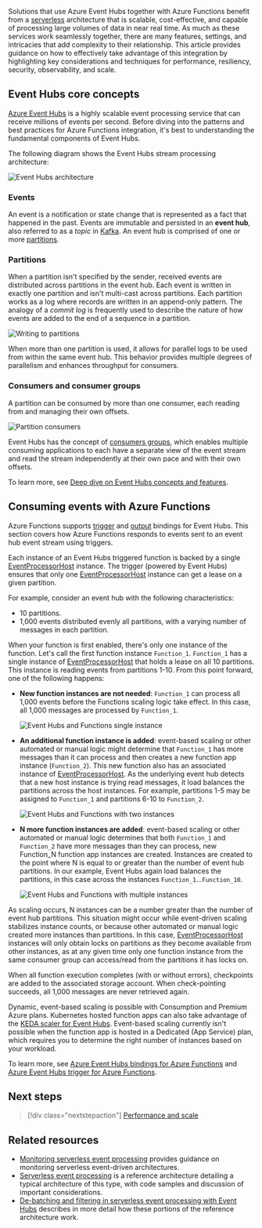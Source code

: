 <!---content for event-hubs-functions.yml--->
Solutions that use Azure Event Hubs together with Azure Functions benefit from a [serverless](https://azure.microsoft.com/solutions/serverless/) architecture that is scalable, cost-effective, and capable of processing large volumes of data in near real time. As much as these services work seamlessly together, there are many features, settings, and intricacies that add complexity to their relationship. This article provides guidance on how to effectively take advantage of this integration by highlighting key considerations and techniques for performance, resiliency, security, observability, and scale.

## Event Hubs core concepts

[Azure Event Hubs](https://azure.microsoft.com/services/event-hubs/) is a highly scalable event processing service that can receive millions of events per second. Before diving into the patterns and best practices for Azure Functions integration, it's best to understanding the fundamental components of Event Hubs.

The following diagram shows the Event Hubs stream processing architecture:

![Event Hubs architecture](./images/event-hubs-architecture.svg)

### Events

An event is a notification or state change that is represented as a fact that happened in the past. Events are immutable and persisted in an **event hub**, also referred to as a *topic* in [Kafka](https://kafka.apache.org/). An event hub is comprised of one or more
[partitions](//azure/event-hubs/event-hubs-features#partitions).

### Partitions

When a partition isn't specified by the sender, received events are distributed across partitions in the event hub. Each event is written in exactly one partition and isn't multi-cast across partitions. Each partition works as a log where records are written in an append-only pattern. The analogy of a *commit log* is frequently used to describe the nature of how events are added to the end of a sequence in a partition.

![Writing to partitions](./images/event-hubs-partition-writes.svg)

When more than one partition is used, it allows for parallel logs to be used from within the same event hub. This behavior provides multiple degrees of parallelism and enhances throughput for consumers.

### Consumers and consumer groups

A partition can be consumed by more than one consumer, each reading from and managing their own offsets.

![Partition consumers](./images/event-hubs-partition-consumers.svg)

Event Hubs has the concept of [consumers groups](/azure/event-hubs/event-hubs-features#consumer-groups), which enables multiple consuming applications to each have a separate view of the event stream and read the stream independently at their own pace and with their own offsets.

To learn more, see [Deep dive on Event Hubs concepts and features](/azure/event-hubs/event-hubs-features).

## Consuming events with Azure Functions

Azure Functions supports [trigger](/azure/azure-functions/functions-bindings-event-hubs-trigger) and [output](/azure/azure-functions/functions-bindings-event-hubs-output) bindings for Event Hubs. This section covers how Azure Functions responds to events sent to an event hub event stream using triggers.

Each instance of an Event Hubs triggered function is backed by a single [EventProcessorHost] instance. The trigger (powered by Event Hubs) ensures that only one  [EventProcessorHost] instance can get a lease on a given partition.

For example, consider an event hub with the following characteristics:

- 10 partitions.
- 1,000 events distributed evenly all partitions, with a varying number of
    messages in each partition.

When your function is first enabled, there's only one instance of the function. Let's call the first function instance `Function_1`. `Function_1` has a single instance of  [EventProcessorHost] that holds a lease on all 10 partitions. This instance is reading events from partitions 1-10. From this point forward, one of the following happens:

- **New function instances are not needed**: `Function_1` can process all 1,000 events before the Functions scaling logic take effect. In this case, all 1,000 messages are processed by `Function_1`.

    ![Event Hubs and Functions single instance](./images/event-hubs-functions.svg)

- **An additional function instance is added**: event-based scaling or other automated or manual logic might determine that `Function_1` has more messages than it can process and then creates a new function app instance (`Function_2`). This new function also has an associated instance of  [EventProcessorHost]. As the underlying event hub detects that a new host instance is trying read messages, it load balances the partitions across the host instances. For example, partitions 1-5 may be assigned to `Function_1` and partitions 6-10 to `Function_2`.

    ![Event Hubs and Functions with two instances](./images/event-hubs-functions-two-instances.svg)

- **N more function instances are added**: event-based scaling or other automated or manual logic determines that both `Function_1` and `Function_2` have more messages than they can process, new Function\_N function app instances are created. Instances are created to the point where N is equal to or greater than the number of event hub partitions. In our example, Event Hubs again load balances the partitions, in this case across the instances `Function_1`...`Function_10`.

    ![Event Hubs and Functions with multiple instances](./images/event-hubs-functions-n-instances.svg)

As scaling occurs, N instances can be a number greater than the number of event hub partitions. This situation might occur while event-driven scaling stabilizes instance counts, or because other automated or manual logic created more instances than partitions. In this case, [EventProcessorHost] instances will only obtain locks on partitions as they become available from other instances, as at any given time only one function instance from the same consumer group can access/read from the partitions it has locks on.

When all function execution completes (with or without errors), checkpoints are added to the associated storage account. When check-pointing succeeds, all 1,000 messages are never retrieved again.

Dynamic, event-based scaling is possible with Consumption and Premium Azure plans. Kubernetes hosted function apps can also take advantage of the [KEDA scaler for Event Hubs](https://keda.sh/docs/2.2/scalers/azure-event-hub/). Event-based scaling currently isn't possible when the function app is hosted in a Dedicated (App Service) plan, which requires you to determine the right number of instances based on your workload.

To learn more, see [Azure Event Hubs bindings for Azure Functions](/azure/azure-functions/functions-bindings-event-hubs) and [Azure Event Hubs trigger for Azure Functions](/azure/azure-functions/functions-bindings-event-hubs-trigger).

## Next steps

> [!div class="nextstepaction"]
> [Performance and scale](./performance-scale.yml)

## Related resources

- [Monitoring serverless event processing](../guide/monitoring-serverless-event-processing.md) provides guidance on monitoring serverless event-driven architectures.
- [Serverless event processing](../../reference-architectures/serverless/event-processing.yml) is a reference architecture detailing a typical architecture of this type, with code samples and discussion of important considerations.
- [De-batching and filtering in serverless event processing with Event Hubs](../../solution-ideas/articles/serverless-event-processing-filtering.yml) describes in more detail how these portions of the reference architecture work.

[EventProcessorHost]: /dotnet/api/microsoft.servicebus.messaging.eventprocessorhost
